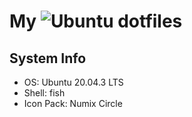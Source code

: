 # My ![Ubuntu](https://img.shields.io/badge/Ubuntu-E95420?style=for-the-badge&logo=ubuntu&logoColor=white) dotfiles

## System Info
- OS: Ubuntu 20.04.3 LTS
- Shell: fish 
- Icon Pack: Numix Circle
